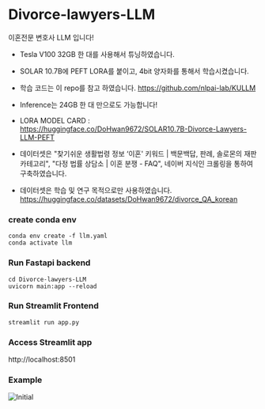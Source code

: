 # Divorce-lawyers-LLM
이혼전문 변호사 LLM 입니다!

- Tesla V100 32GB 한 대를 사용해서 튜닝하였습니다.
- SOLAR 10.7B에 PEFT LORA를 붙이고, 4bit 양자화를 통해서 학습시켰습니다. 
- 학습 코드는 이 repo를 참고 하였습니다. https://github.com/nlpai-lab/KULLM

- Inference는 24GB 한 대 만으로도 가능합니다!
- LORA MODEL CARD : https://huggingface.co/DoHwan9672/SOLAR10.7B-Divorce-Lawyers-LLM-PEFT

- 데이터셋은 "찾기쉬운 생활법령 정보 ‘이혼' 키워드 | 백문백답, 판례, 솔로몬의 재판 카테고리", "다정 법률 상담소 | 이혼 분쟁 - FAQ", 네이버 지식인 크롤링을 통하여 구축하였습니다. 
- 데이터셋은 학습 및 연구 목적으로만 사용하였습니다. https://huggingface.co/datasets/DoHwan9672/divorce_QA_korean

### create conda env

```
conda env create -f llm.yaml
conda activate llm
```

### Run Fastapi backend


```
cd Divorce-lawyers-LLM
uvicorn main:app --reload
```

### Run Streamlit Frontend

```
streamlit run app.py
```

### Access Streamlit app
http://localhost:8501 

### Example
![Initial](https://github.com/rlaehghks5/Divorce-lawyers-LLM/assets/121927513/304bd2d7-edb0-4e3c-a6cf-0e6c5c5ff0c5.png)